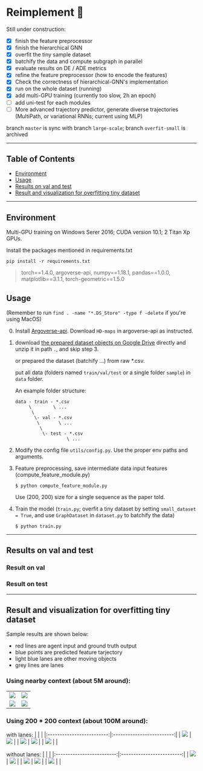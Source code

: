 # Reimplement :car:

Still under construction:

- [x] finish the feature preprocessor
- [x] finish the hierarchical GNN
- [x] overfit the tiny sample dataset
- [x] batchify the data and compute subgraph in parallel
- [X] evaluate results on DE / ADE metrics
- [x] refine the feature preprocessor (how to encode the features)
- [x] Check the correctness of hierarchical-GNN's implementation
- [x] run on the whole dataset (running)
- [x] add multi-GPU training (currently too slow, 2h an epoch)
- [ ] add uni-test for each modules
- [ ] More advanced trajectory predictor, generate diverse trajectories (MultiPath, or variational RNNs; current using MLP)

branch `master` is sync with branch `large-scale`; branch `overfit-small` is archived

---

## Table of Contents

- [Environment](#Environment)
- [Usage](#Usage)
- [Results on val and test](#Results-on-val-and-test)
- [Result and visualization for overfitting tiny dataset](#Result-and-visualization-for-overfitting-tiny-dataset)

---

## Environment

Multi-GPU training on Windows Serer 2016; CUDA version 10.1; 2 Titan Xp GPUs.

Install the packages mentioned in requirements.txt
```
pip install -r requirements.txt
```

> torch==1.4.0, 
argoverse-api, 
numpy==1.18.1, 
pandas==1.0.0, 
matplotlib==3.1.1, 
torch-geometric==1.5.0

## Usage

(Remember to run `find . -name "*.DS_Store" -type f -delete` if you're using MacOS)

0) Install [Argoverse-api](https://github.com/argoai/argoverse-api/tree/master/argoverse). Download `HD-maps` in argoverse-api as instructed.

1) download [the prepared dataset objects on Google Drive](https://drive.google.com/file/d/1A8c3PIAaV3OeyHg8lLUg_1AzDky1jEdI/view?usp=sharing) directly and unzip it in path `.`, and skip step 3.

    or prepared the dataset (batchify ...) from raw *.csv. 
   
    put all data (folders named `train/val/test` or a single folder `sample`) in `data` folder.

    An example folder structure:
    ```
    data - train - *.csv
         \        \ ...
          \
           \- val - *.csv
            \       \ ...
             \
              \- test - *.csv
                       \ ...
    ```
2) Modify the config file `utils/config.py`. Use the proper env paths and arguments.

3) Feature preprocessing, save intermediate data input features (compute_feature_module.py)
    ```
    $ python compute_feature_module.py
    ```
    Use (200, 200) size for a single sequence as the paper told.

4) Train the model (`train.py`; overfit a tiny dataset by setting `small_dataset = True`, and use `GraphDataset` in `dataset.py` to batchify the data)
    ```
    $ python train.py
    ```

---

## Results on val and test

### Result on val

### Result on test

---

## Result and visualization for overfitting tiny dataset

Sample results are shown below:
* red lines are agent input and ground truth output
* blue points are predicted feature tarjectory
* light blue lanes are other moving objects
* grey lines are lanes

### Using nearby context (about 5M around):
| | |
|:-------------------------:|:-------------------------:|
| ![](images/1.png) | ![](images/2.png) |
| ![](images/3.png) | ![](images/4.png) |

### Using 200 * 200 context (about 100M around):
with lanes:
| | |
|:-------------------------:|:-------------------------:|
| ![](images/200*200-1-1.png) | ![](images/200*200-2-1.png) |
| ![](images/200*200-3-1.png) | ![](images/200*200-4-1.png) |
| ![](images/200*200-5-1.png) |  |

without lanes:
| | |
|:-------------------------:|:-------------------------:|
| ![](images/200*200-1-2.png) | ![](images/200*200-2-2.png) |
| ![](images/200*200-3-2.png) | ![](images/200*200-4-2.png) |
| ![](images/200*200-5-2.png) |  |

